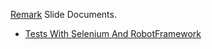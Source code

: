 [Remark](remarkjs.com) Slide Documents.

- [Tests With Selenium And RobotFramework](https://rawgit.com/sh1nj1/slides/master/slide.html?slideFile=test-with-selenium-robotframework.md)

